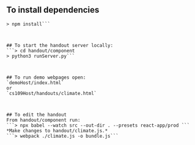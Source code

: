 ## To install dependencies
```> cd handout/component
> npm install```



## To start the handout server locally:
```> cd handout/component
> python3 runServer.py```



## To run demo webpages open:
`demoHost/index.html`
or
`cs109Host/handouts/climate.html`



## To edit the handout
From handout/component run:
```> npx babel --watch src --out-dir . --presets react-app/prod ```
*Make changes to handout/climate.js.*
```> webpack ./climate.js -o bundle.js```